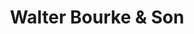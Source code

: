 ---
title: "Walter Bourke & Son"
url: /enniscorthy/walter-bourke-and-son-market-square/
shop: jewelry
---